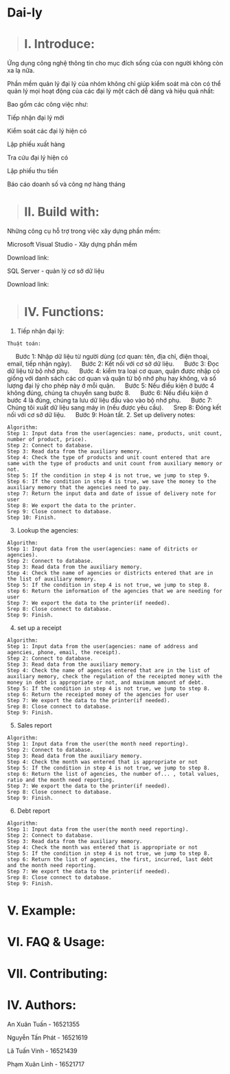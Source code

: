# Dai-ly

># I. Introduce:
Ứng dụng công nghệ thông tin cho mục đích sống của con người không còn xa lạ nữa.

Phần mềm quản lý đại lý của nhóm không chỉ giúp kiểm soát mà còn có thể quản lý mọi hoạt động của các đại lý một cách dễ dàng và hiệu quả nhất:

Bao gồm các công việc như:

Tiếp nhận đại lý mới

Kiểm soát các đại lý hiện có

Lập phiếu xuất hàng

Tra cứu đại lý hiện có

Lập phiếu thu tiền

Báo cáo doanh số và công nợ hàng tháng


># II. Build with: 
Những công cụ hỗ trợ trong việc xây dựng phần mềm:

Microsoft Visual Studio - Xây dựng phần mềm

Download link: 

SQL Server - quản lý cơ sở dữ liệu

Download link: 

># IV. Functions:
  
  1. Tiếp nhận đại lý:
    
    Thuật toán:
     Bước 1: Nhập dữ liệu từ người dùng (cơ quan: tên, địa chỉ, điện thoại, email, tiếp nhận ngày).
     Bước 2: Kết nối với cơ sở dữ liệu.
     Bước 3: Đọc dữ liệu từ bộ nhớ phụ.
     Bước 4: kiểm tra loại cơ quan, quận được nhập có giống với danh sách các cơ quan và quận từ bộ nhớ phụ hay không, và số lượng đại lý cho phép này ở mỗi quận.
     Bước 5: Nếu điều kiện ở bước 4 không đúng, chúng ta chuyển sang bước 8.
     Bước 6: Nếu điều kiện ở bước 4 là đúng, chúng ta lưu dữ liệu đầu vào vào bộ nhớ phụ.
     Bước 7: Chúng tôi xuất dữ liệu sang máy in (nếu được yêu cầu).
     Srep 8: Đóng kết nối với cơ sở dữ liệu.
     Bước 9: Hoàn tất.
  2. Set up delivery notes:
      
    Algorithm:
    Step 1: Input data from the user(agencies: name, products, unit count, number of product, price).
    Step 2: Connect to database.
    Step 3: Read data from the auxiliary memory.
    Step 4: Check the type of products and unit count entered that are same with the type of products and unit count from auxiliary memory or not.
    Step 5: If the condition in step 4 is not true, we jump to step 9.
    Step 6: If the condition in step 4 is true, we save the money to the auxiliary memory that the agencies need to pay.
    step 7: Return the input data and date of issue of delivery note for user
    Step 8: We export the data to the printer.
    Srep 9: Close connect to database.
    Step 10: Finish.
   3. Lookup the agencies:
    
    Algorithm:
    Step 1: Input data from the user(agencies: name of ditricts or agencies).
    Step 2: Connect to database.
    Step 3: Read data from the auxiliary memory.
    Step 4: Check the name of agencies or districts entered that are in the list of auxiliary memory.
    Step 5: If the condition in step 4 is not true, we jump to step 8.
    step 6: Return the imformation of the agencies that we are needing for user
    Step 7: We export the data to the printer(if needed).
    Srep 8: Close connect to database.
    Step 9: Finish.
   4. set up a receipt
    
    Algorithm:
    Step 1: Input data from the user(agencies: name of address and agencies, phone, email, the receipt).
    Step 2: Connect to database.
    Step 3: Read data from the auxiliary memory.
    Step 4: Check the name of agencies entered that are in the list of auxiliary memory, check the regulation of the receipted money with the money in debt is appropriate or not, and maximum amount of debt.
    Step 5: If the condition in step 4 is not true, we jump to step 8.
    step 6: Return the receipted money of the agencies for user
    Step 7: We export the data to the printer(if needed).
    Srep 8: Close connect to database.
    Step 9: Finish.
   5. Sales report
   
    Algorithm:
    Step 1: Input data from the user(the month need reporting).
    Step 2: Connect to database.
    Step 3: Read data from the auxiliary memory.
    Step 4: Check the month was entered that is appropriate or not
    Step 5: If the condition in step 4 is not true, we jump to step 8.
    step 6: Return the list of agencies, the number of... , total values, ratio and the month need reporting.
    Step 7: We export the data to the printer(if needed).
    Srep 8: Close connect to database.
    Step 9: Finish.
   6. Debt report
   
    Algorithm:
    Step 1: Input data from the user(the month need reporting).
    Step 2: Connect to database.
    Step 3: Read data from the auxiliary memory.
    Step 4: Check the month was entered that is appropriate or not
    Step 5: If the condition in step 4 is not true, we jump to step 8.
    step 6: Return the list of agencies, the first, incurred, last debt and the month need reporting.
    Step 7: We export the data to the printer(if needed).
    Srep 8: Close connect to database.
    Step 9: Finish.
# V. Example:   
# VI. FAQ & Usage:
# VII. Contributing:
# IV. Authors:
An Xuân Tuấn - 16521355

Nguyễn Tấn Phát - 16521619

Lã Tuấn Vinh - 16521439

Phạm Xuân Linh - 16521717

